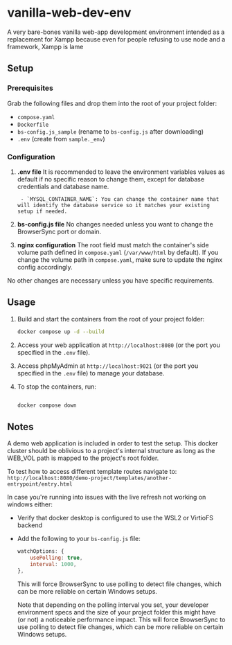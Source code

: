# vanilla-web-dev-env

A very bare-bones vanilla web-app development environment intended as a replacement for Xampp because even for people refusing to use node and a framework, Xampp is lame

## Setup

### Prerequisites

Grab the following files and drop them into the root of your project folder:

- `compose.yaml`
- `Dockerfile`
- `bs-config.js_sample` (rename to `bs-config.js` after downloading)
- `.env` (create from `sample._env`)

### Configuration

1.  **.env file**
    It is recommended to leave the environment variables values as default if no specific reason to change them, except for database credentials and database name.

         - `MYSQL_CONTAINER_NAME`: You can change the container name that will identify the database service so it matches your existing setup if needed.

2.  **bs-config.js file**
    No changes needed unless you want to change the BrowserSync port or domain.

3.  **nginx configuration**
    The root field must match the container's side volume path defined in `compose.yaml` (`/var/www/html` by default).
    If you change the volume path in `compose.yaml`, make sure to update the nginx config accordingly.

No other changes are necessary unless you have specific requirements.

## Usage

1.  Build and start the containers from the root of your project folder:

    ```bash
    docker compose up -d --build
    ```

2.  Access your web application at `http://localhost:8080` (or the port you specified in the `.env` file).

3.  Access phpMyAdmin at `http://localhost:9021` (or the port you specified in the `.env` file) to manage your database.

4.  To stop the containers, run:

    ```bash

    docker compose down

    ```

## Notes

A demo web application is included in order to test the setup. This docker cluster should be oblivious to a project's internal structure as long as the WEB_VOL path is mapped to the project's root folder.

To test how to access different template routes navigate to: `http://localhost:8080/demo-project/templates/another-entrypoint/entry.html`

In case you're running into issues with the live refresh not working on windows either:

- Verify that docker desktop is configured to use the WSL2 or VirtioFS backend
- Add the following to your `bs-config.js` file:

  ```js
  watchOptions: {
      usePolling: true,
      interval: 1000,
  },
  ```

  This will force BrowserSync to use polling to detect file changes, which can be more reliable on certain Windows setups.

  Note that depending on the polling interval you set, your developer environment specs and the size of your project folder this might have (or not) a noticeable performance impact.
  This will force BrowserSync to use polling to detect file changes, which can be more reliable on certain Windows setups.

